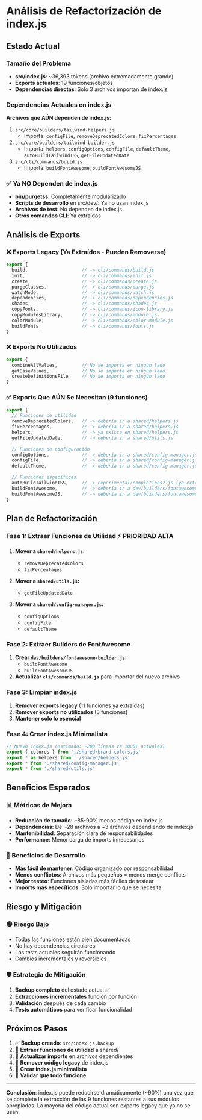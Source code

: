 # Análisis de Refactorización de index.js

## Estado Actual

### Tamaño del Problema
- **src/index.js**: ~36,393 tokens (archivo extremadamente grande)
- **Exports actuales**: 19 funciones/objetos
- **Dependencias directas**: Solo 3 archivos importan de index.js

### Dependencias Actuales en index.js

**Archivos que AÚN dependen de index.js:**
1. `src/core/builders/tailwind-helpers.js`
   - Importa: `configFile`, `removeDeprecatedColors`, `fixPercentages`
2. `src/core/builders/tailwind-builder.js`
   - Importa: `helpers`, `configOptions`, `configFile`, `defaultTheme`, `autoBuildTailwindTSS`, `getFileUpdatedDate`
3. `src/cli/commands/build.js`
   - Importa: `buildFontAwesome`, `buildFontAwesomeJS`

### ✅ Ya NO Dependen de index.js
- **bin/purgetss**: Completamente modularizado
- **Scripts de desarrollo** en src/dev/: Ya no usan index.js
- **Archivos de test**: No dependen de index.js
- **Otros comandos CLI**: Ya extraídos

## Análisis de Exports

### ❌ Exports Legacy (Ya Extraídos - Pueden Removerse)
```javascript
export {
  build,                    // -> cli/commands/build.js
  init,                     // -> cli/commands/init.js
  create,                   // -> cli/commands/create.js
  purgeClasses,             // -> cli/commands/purge.js
  watchMode,                // -> cli/commands/watch.js
  dependencies,             // -> cli/commands/dependencies.js
  shades,                   // -> cli/commands/shades.js
  copyFonts,                // -> cli/commands/icon-library.js
  copyModulesLibrary,       // -> cli/commands/module.js
  colorModule,              // -> cli/commands/color-module.js
  buildFonts,               // -> cli/commands/fonts.js
}
```

### ❌ Exports No Utilizados
```javascript
export {
  combineAllValues,         // No se importa en ningún lado
  getBaseValues,            // No se importa en ningún lado
  createDefinitionsFile     // No se importa en ningún lado
}
```

### ✅ Exports Que AÚN Se Necesitan (9 funciones)
```javascript
export {
  // Funciones de utilidad
  removeDeprecatedColors,   // -> debería ir a shared/helpers.js
  fixPercentages,           // -> debería ir a shared/helpers.js
  helpers,                  // -> ya existe en shared/helpers.js
  getFileUpdatedDate,       // -> debería ir a shared/utils.js
  
  // Funciones de configuración
  configOptions,            // -> debería ir a shared/config-manager.js
  configFile,               // -> debería ir a shared/config-manager.js
  defaultTheme,             // -> debería ir a shared/config-manager.js
  
  // Funciones específicas
  autoBuildTailwindTSS,     // -> experimental/completions2.js (ya extraído)
  buildFontAwesome,         // -> debería ir a dev/builders/fontawesome-builder.js
  buildFontAwesomeJS,       // -> debería ir a dev/builders/fontawesome-builder.js
}
```

## Plan de Refactorización

### Fase 1: Extraer Funciones de Utilidad ⚡ PRIORIDAD ALTA
1. **Mover a `shared/helpers.js`:**
   - `removeDeprecatedColors`
   - `fixPercentages`

2. **Mover a `shared/utils.js`:**
   - `getFileUpdatedDate`

3. **Mover a `shared/config-manager.js`:**
   - `configOptions`
   - `configFile`
   - `defaultTheme`

### Fase 2: Extraer Builders de FontAwesome
1. **Crear `dev/builders/fontawesome-builder.js`:**
   - `buildFontAwesome`
   - `buildFontAwesomeJS`
2. **Actualizar `cli/commands/build.js`** para importar del nuevo archivo

### Fase 3: Limpiar index.js
1. **Remover exports legacy** (11 funciones ya extraídas)
2. **Remover exports no utilizados** (3 funciones)
3. **Mantener solo lo esencial**

### Fase 4: Crear index.js Minimalista
```javascript
// Nuevo index.js (estimado: ~200 líneas vs 1000+ actuales)
export { colores } from './shared/brand-colors.js'
export * as helpers from './shared/helpers.js'
export * from './shared/config-manager.js'
export * from './shared/utils.js'
```

## Beneficios Esperados

### 📊 Métricas de Mejora
- **Reducción de tamaño**: ~85-90% menos código en index.js
- **Dependencias**: De ~28 archivos a ~3 archivos dependiendo de index.js
- **Mantenibilidad**: Separación clara de responsabilidades
- **Performance**: Menor carga de imports innecesarios

### 🔧 Beneficios de Desarrollo
- **Más fácil de mantener**: Código organizado por responsabilidad
- **Menos conflictos**: Archivos más pequeños = menos merge conflicts
- **Mejor testeo**: Funciones aisladas más fáciles de testear
- **Imports más específicos**: Solo importar lo que se necesita

## Riesgo y Mitigación

### 🟢 Riesgo Bajo
- Todas las funciones están bien documentadas
- No hay dependencias circulares
- Los tests actuales seguirán funcionando
- Cambios incrementales y reversibles

### 🛡️ Estrategia de Mitigación
1. **Backup completo** del estado actual ✅
2. **Extracciones incrementales** función por función
3. **Validación** después de cada cambio
4. **Tests automáticos** para verificar funcionalidad

## Próximos Pasos

1. ✅ **Backup creado**: `src/index.js.backup`
2. 🔄 **Extraer funciones de utilidad** a shared/
3. 🔄 **Actualizar imports** en archivos dependientes
4. 🔄 **Remover código legacy** de index.js
5. 🔄 **Crear index.js minimalista**
6. 🔄 **Validar que todo funcione**

---

**Conclusión**: index.js puede reducirse dramáticamente (~90%) una vez que se complete la extracción de las 9 funciones restantes a sus módulos apropiados. La mayoría del código actual son exports legacy que ya no se usan.